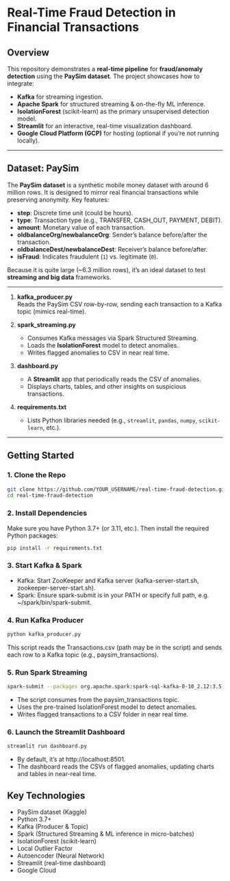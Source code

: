 # Real-Time Fraud Detection in Financial Transactions

## Overview

This repository demonstrates a **real-time pipeline** for **fraud/anomaly detection** using the **PaySim dataset**. The project showcases how to integrate:

- **Kafka** for streaming ingestion.
- **Apache Spark** for structured streaming & on-the-fly ML inference.
- **IsolationForest** (scikit-learn) as the primary unsupervised detection model.
- **Streamlit** for an interactive, real-time visualization dashboard.
- **Google Cloud Platform (GCP)** for hosting (optional if you’re not running locally).

---

## Dataset: PaySim

The **PaySim dataset** is a synthetic mobile money dataset with around 6 million rows. It is designed to mirror real financial transactions while preserving anonymity. Key features:

- **step**: Discrete time unit (could be hours).
- **type**: Transaction type (e.g., TRANSFER, CASH_OUT, PAYMENT, DEBIT).
- **amount**: Monetary value of each transaction.
- **oldbalanceOrg/newbalanceOrg**: Sender’s balance before/after the transaction.
- **oldbalanceDest/newbalanceDest**: Receiver’s balance before/after.
- **isFraud**: Indicates fraudulent (`1`) vs. legitimate (`0`).

Because it is quite large (~6.3 million rows), it’s an ideal dataset to test **streaming and big data** frameworks.

---


1. **kafka_producer.py**  
   Reads the PaySim CSV row-by-row, sending each transaction to a Kafka topic (mimics real-time).

2. **spark_streaming.py**  
   - Consumes Kafka messages via Spark Structured Streaming.
   - Loads the **IsolationForest** model to detect anomalies.
   - Writes flagged anomalies to CSV in near real time.

3. **dashboard.py**  
   - A **Streamlit** app that periodically reads the CSV of anomalies.
   - Displays charts, tables, and other insights on suspicious transactions.

4. **requirements.txt**  
   - Lists Python libraries needed (e.g., `streamlit`, `pandas`, `numpy`, `scikit-learn`, etc.).

---

## Getting Started

### 1. Clone the Repo

```bash
git clone https://github.com/YOUR_USERNAME/real-time-fraud-detection.git
cd real-time-fraud-detection
```

### 2. Install Dependencies

Make sure you have Python 3.7+ (or 3.11, etc.). Then install the required Python packages:

```bash
pip install -r requirements.txt
```

### 3. Start Kafka & Spark
- Kafka: Start ZooKeeper and Kafka server (kafka-server-start.sh, zookeeper-server-start.sh).
- Spark: Ensure spark-submit is in your PATH or specify full path, e.g. ~/spark/bin/spark-submit.

### 4. Run Kafka Producer
```bash
python kafka_producer.py
```
This script reads the Transactions.csv (path may be in the script) and sends each row to a Kafka topic (e.g., paysim_transactions).


### 5. Run Spark Streaming

```bash
spark-submit --packages org.apache.spark:spark-sql-kafka-0-10_2.12:3.5.0 spark_streaming.py
```
- The script consumes from the paysim_transactions topic.
- Uses the pre-trained IsolationForest model to detect anomalies.
- Writes flagged transactions to a CSV folder in near real time.

### 6. Launch the Streamlit Dashboard

```bash
streamlit run dashboard.py
```

- By default, it’s at http://localhost:8501.
- The dashboard reads the CSVs of flagged anomalies, updating charts and tables in near-real time.

## Key Technologies

- PaySim dataset (Kaggle)
- Python 3.7+
- Kafka (Producer & Topic)
- Spark (Structured Streaming & ML inference in micro-batches)
- IsolationForest (scikit-learn)
- Local Outlier Factor
- Autoencoder (Neural Network)
- Streamlit (real-time dashboard)
- Google Cloud 


